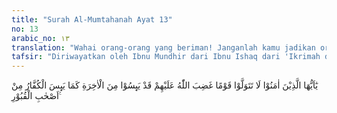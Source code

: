 ```yaml
---
title: "Surah Al-Mumtahanah Ayat 13"
no: 13
arabic_no: ١٣
translation: "Wahai orang-orang yang beriman! Janganlah kamu jadikan orang-orang yang dimurkai Allah sebagai penolongmu, sungguh, mereka telah putus asa terhadap akhirat sebagaimana orang-orang kafir yang telah berada dalam kubur juga berputus asa."
tafsir: "Diriwayatkan oleh Ibnu Mundhir dari Ibnu Ishaq dari 'Ikrimah dan Abu Sa'id dari Ibnu 'Abbas, ia menerangkan bahwa 'Abdullah bin 'Umar dan Zaid bin haritsah bersahabat dengan orang-orang Yahudi. Maka turunlah ayat ini yang melarang kaum Muslimin berteman erat dengan orang yang dimurkai Allah.\n\nDalam ayat ini, Allah menegaskan kembali larangan menjadikan orang-orang Yahudi, Nasrani, dan musyrik Mekah yang berniat jahat terhadap kaum Muslimin sebagai wali atau teman akrab, karena dikhawatirkan orang-orang yang beriman akan menyampaikan rahasia-rahasia penting kepada mereka.\n\nPada akhir ayat ini, Allah menerangkan bahwa orang-orang kafir itu telah putus asa untuk memperoleh kebaikan dari Allah di akhirat, karena kedurhakaan mereka kepada Rasulullah saw yang telah diisyaratkan kedatangannya dalam kitab-kitab mereka. Padahal, persoalan itu sudah dikuatkan pula dengan bukti-bukti yang jelas dan mukjizat yang nyata. Keputusasaan mereka untuk memperoleh rahmat Allah di hari akhirat sama halnya dengan keputusasaan mereka di dalam kubur karena mereka tidak percaya adanya kebangkitan kembali di akhirat."
---
```

يٰٓاَيُّهَا الَّذِيْنَ اٰمَنُوْا لَا تَتَوَلَّوْا قَوْمًا غَضِبَ اللّٰهُ عَلَيْهِمْ قَدْ يَىِٕسُوْا مِنَ الْاٰخِرَةِ كَمَا يَىِٕسَ الْكُفَّارُ مِنْ اَصْحٰبِ الْقُبُوْرِ ࣖ 
